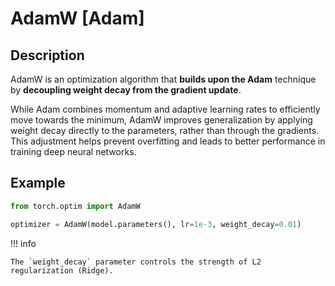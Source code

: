 # AdamW [Adam]

## Description

AdamW is an optimization algorithm that **builds upon the Adam** technique by **decoupling weight decay from the gradient update**.

While Adam combines momentum and adaptive learning rates to efficiently move towards the minimum, AdamW improves generalization by applying weight decay directly to the parameters, rather than through the gradients.
This adjustment helps prevent overfitting and leads to better performance in training deep neural networks.

## Example

```python
from torch.optim import AdamW

optimizer = AdamW(model.parameters(), lr=1e-3, weight_decay=0.01)
```

!!! info

    The `weight_decay` parameter controls the strength of L2 regularization (Ridge).
